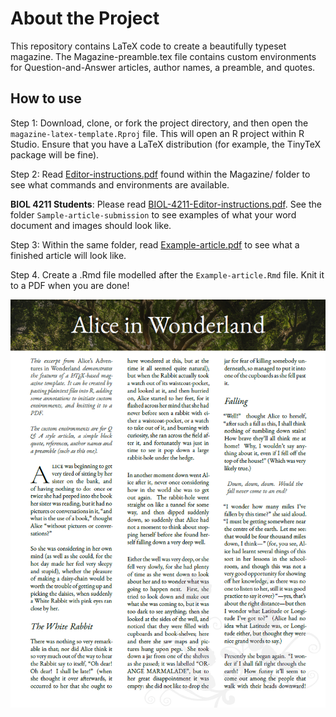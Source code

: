 About the Project
================

This repository contains LaTeX code to create a beautifully typeset
magazine. The Magazine-preamble.tex file contains custom environments
for Question-and-Answer articles, author names, a preamble, and quotes.

## How to use

Step 1: Download, clone, or fork the project directory, and then open
the `magazine-latex-template.Rproj` file. This will open an R project
within R Studio. Ensure that you have a LaTeX distribution (for example,
the TinyTeX package will be fine).

Step 2: Read [Editor-instructions.pdf](Magazine/Editor-instructions.pdf)
found within the Magazine/ folder to see what commands and environments
are available.

**BIOL 4211 Students**: Please read
[BIOL-4211-Editor-instructions.pdf](Magazine/Editor-instructions.pdf).
See the folder `Sample-article-submission` to see examples of what your
word document and images should look like.

Step 3: Within the same folder, read
[Example-article.pdf](Magazine/Example-article.pdf) to see what a
finished article will look like.

Step 4. Create a .Rmd file modelled after the `Example-article.Rmd`
file. Knit it to a PDF when you are done!

<img src="Images/Alice-magazine-screenshot.png" alt="Screenshot of a magazine article produced using this template. The template features full-bleed background images, drop caps, quotes, and a drop-cap question and answer style." width="832" style="display: block; margin: auto;" />
